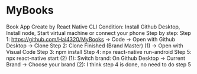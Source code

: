 # MyBooks

Book App
Create by React Native CLI
Condition: Install Github Desktop, Install node, Start virtual machine or connect your phone
Step by step:
Step 1: https://github.com/Hai4320/MyBooks -> Code -> Open with Github Desktop -> Clone
Step 2: Clone Finished (Brand Master) (1) -> Open with Visual Code
Step 3: npm install
Step 4: npx react-native run-android
Step 5: npx react-native start (2)
(1): Switch brand: On Github Desktop -> Current Brand -> Choose your brand
(2): I think step 4 is done, no need to do step 5
